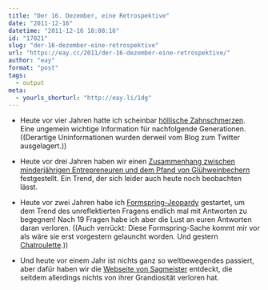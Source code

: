 ```yaml
---
title: "Der 16. Dezember, eine Retrospektive"
date: "2011-12-16"
datetime: "2011-12-16 18:08:16"
id: "17821"
slug: "der-16-dezember-eine-retrospektive"
url: "https://eay.cc/2011/der-16-dezember-eine-retrospektive/"
author: "eay"
format: "post"
tags:
  - output
meta:
  - yourls_shorturl: "http://eay.li/1dg"
---
```


- Heute vor vier Jahren hatte ich scheinbar [höllische Zahnschmerzen](//eay.cc/2007/zucker-in-der-jugend-faule-zahne-im-alter/). Eine ungemein wichtige Information für nachfolgende Generationen. ((Derartige Uninformationen wurden derweil vom Blog zum Twitter ausgelagert.))

- Heute vor drei Jahren haben wir einen [Zusammenhang zwischen minderjährigen Entrepreneuren und dem Pfand von Glühweinbechern](//eay.cc/2008/traurig-aber-wahr/) festgestellt. Ein Trend, der sich leider auch heute noch beobachten lässt.

- Heute vor zwei Jahren habe ich [Formspring-Jeopardy](//eay.cc/2009/formspring-jeopardy/) gestartet, um dem Trend des unreflektierten Fragens endlich mal mit Antworten zu begegnen! Nach 19 Fragen habe ich aber die Lust an euren Antworten daran verloren. ((Auch verrückt: Diese Formspring-Sache kommt mir vor als wäre sie erst vorgestern gelauncht worden. Und gestern [Chatroulette](//eay.cc/2010/chatroulette-boob-contest/).))

- Und heute vor einem Jahr ist nichts ganz so weltbewegendes passiert, aber dafür haben wir die [Webseite von Sagmeister](//eay.cc/2010/livestream-fusboden-navigation/) entdeckt, die seitdem allerdings nichts von ihrer Grandiosität verloren hat.
